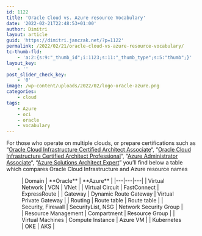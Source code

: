 ```yaml
---
id: 1122
title: 'Oracle Cloud vs. Azure resource Vocabulary'
date: '2022-02-21T22:48:53+01:00'
author: Dimitri
layout: article
guid: 'https://dimitri.janczak.net/?p=1122'
permalink: /2022/02/21/oracle-cloud-vs-azure-resource-vocabulary/
tc-thumb-fld:
    - 'a:2:{s:9:"_thumb_id";i:1123;s:11:"_thumb_type";s:5:"thumb";}'
layout_key:
    - ''
post_slider_check_key:
    - '0'
image: /wp-content/uploads/2022/02/logo-oracle-azure.png
categories:
    - cloud
tags:
    - Azure
    - oci
    - oracle
    - vocabulary
---
```


For those who operate on multiple clouds, or prepare certifications such as “[Oracle Cloud Infrastructure Certified Architect Associate](https://education.oracle.com/catalogue-de-produits-outrackpath-trackp_ocisa2021oca/trackp_OCISA2021OCA)“, “[Oracle Cloud Infrastructure Certified Architect Professional](https://education.oracle.com/catalogue-de-produits-outrackpath-trackp_ocicap2021opn/trackp_OCICAP2021OPN)“, “[Azure Administrator Associate](https://docs.microsoft.com/en-us/learn/certifications/azure-administrator/)“, “[Azure Solutions Architect Expert](https://docs.microsoft.com/en-us/learn/certifications/azure-solutions-architect/)” you’ll find below a table which compares Oracle Cloud Infrastructure and Azure resource names

<figure class="wp-block-table">| Domain | **Oracle** | **Azure** |
|---|---|---|
| Virtual Network | VCN | VNet |
| Virtual Circuit | FastConnect | ExpressRoute |
| Gateway | Dynamic Route Gateway | Virtual Private Gateway |
| Routing | Route table | Route table |
| Security, Firewall | SecurityList, NSG | Network Security Group |
| Resource Management | Compartment | Resource Group |
| Virtual Machines | Compute Instance | Azure VM |
| Kubernetes | OKE | AKS |

</figure>